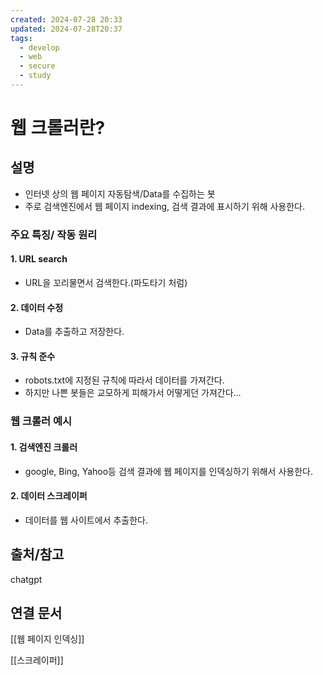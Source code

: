 ```yaml
---
created: 2024-07-28 20:33
updated: 2024-07-28T20:37
tags:
  - develop
  - web
  - secure
  - study
---
```

# 웹 크롤러란?

## 설명
- 인터넷 상의 웹 페이지 자동탐색/Data를 수집하는 봇
- 주로 검색엔진에서 웹 페이지 indexing, 검색 결과에 표시하기 위해 사용한다.

### 주요 특징/ 작동 원리
#### 1. URL search
- URL을 꼬리물면서 검색한다.(파도타기 처럼)
#### 2. 데이터 수정
- Data를 추출하고 저장한다.
#### 3. 규칙 준수
- robots.txt에 지정된 규칙에 따라서 데이터를 가져간다.
- 하지만 나쁜 봇들은 교모하게 피해가서 어떻게던 가져간다...

### 웹 크롤러 예시
#### 1. 검색엔진 크롤러
- google, Bing, Yahoo등 검색 결과에 웹 페이지를 인덱싱하기 위해서 사용한다.
#### 2. 데이터 스크레이퍼
 - 데이터를 웹 사이트에서 추출한다. 
## 출처/참고
chatgpt
## 연결 문서
[[웹 페이지 인덱싱]]

[[스크레이퍼]]
